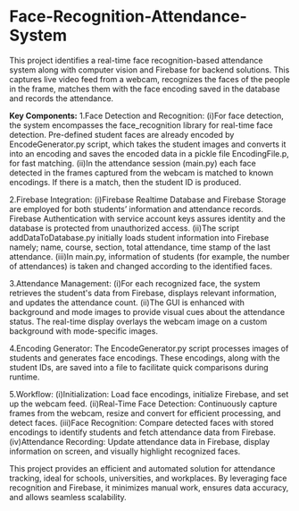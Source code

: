 # Face-Recognition-Attendance-System
This project identifies a real-time face recognition-based attendance system along with computer vision and Firebase for backend solutions. This captures live video feed from a webcam, recognizes the faces of the people in the frame, matches them with the face encoding saved in the database and records the attendance.

**Key Components:**
1.Face Detection and Recognition:
(i)For face detection, the system encompasses the face_recognition library for real-time face detection. Pre-defined student faces are already encoded by EncodeGenerator.py script, which takes the student images and converts it into an encoding and saves the encoded data in a pickle file EncodingFile.p, for fast matching.
(ii)In the attendance session (main.py) each face detected in the frames captured from the webcam is matched to known encodings. If there is a match, then the student ID is produced.

2.Firebase Integration:
(i)Firebase Realtime Database and Firebase Storage are employed for both students’ information and attendance records. Firebase Authentication with service account keys assures identity and the database is protected from unauthorized access.
(ii)The script addDataToDatabase.py initially loads student information into Firebase namely; name, course, section, total attendance, time stamp of the last attendance.
(iii)In main.py, information of students (for example, the number of attendances) is taken and changed according to the identified faces.

3.Attendance Management:
(i)For each recognized face, the system retrieves the student's data from Firebase, displays relevant information, and updates the attendance count.
(ii)The GUI is enhanced with background and mode images to provide visual cues about the attendance status. The real-time display overlays the webcam image on a custom background with mode-specific images.

4.Encoding Generator:
The EncodeGenerator.py script processes images of students and generates face encodings. These encodings, along with the student IDs, are saved into a file to facilitate quick comparisons during runtime.

5.Workflow:
(i)Initialization: Load face encodings, initialize Firebase, and set up the webcam feed.
(ii)Real-Time Face Detection: Continuously capture frames from the webcam, resize and convert for efficient processing, and detect faces.
(iii)Face Recognition: Compare detected faces with stored encodings to identify students and fetch attendance data from Firebase.
(iv)Attendance Recording: Update attendance data in Firebase, display information on screen, and visually highlight recognized faces.

This project provides an efficient and automated solution for attendance tracking, ideal for schools, universities, and workplaces. By leveraging face recognition and Firebase, it minimizes manual work, ensures data accuracy, and allows seamless scalability.
